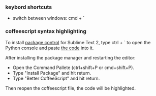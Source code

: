 ### keybord shortcuts

* switch between windows: cmd + `

### coffeescript syntax highlighting

To install [package control](https://packagecontrol.io/) for Sublime Text 2, type ctrl + ` to
open the Python console and paste [the code](https://packagecontrol.io/installation#st2) into it.

After installing the package manager and restarting the editor:

* Open the Command Pallete (ctrl+shift+P or cmd+shift+P).
* Type "Install Package" and hit return.
* Type "Better CoffeeScript" and hit return.

Then reopen the coffeescript file, the code will be highlighted.

